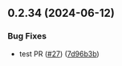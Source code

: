 ## 0.2.34 (2024-06-12)


### Bug Fixes

* test PR ([#27](https://github.com/tiavina-mika/check-password-complexity/issues/27)) ([7d96b3b](https://github.com/tiavina-mika/check-password-complexity/commit/7d96b3b09b0c7e39b636877a0d4dc6b9746ad19e))



